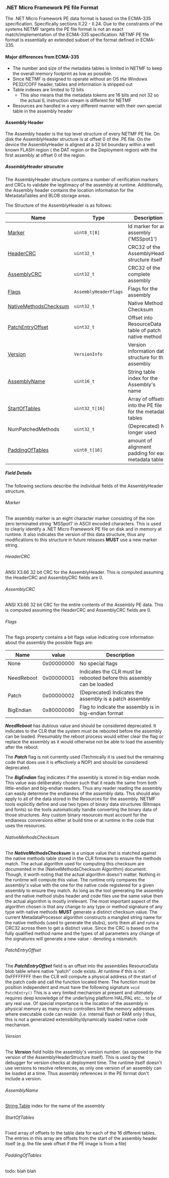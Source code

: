 ### .NET Micro Framework PE file Format
The .NET Micro Framework PE data format is based on the ECMA-335 specification. Specifically sections II.22 - II.24.
Due to the constraints of the systems NETMF targets the PE file format is not an exact match/implementation of the
ECMA-335 specification. NETMF PE file format is essentially an extended subset of the format defined in ECMA-335.

#### Major differences from ECMA-335

- The number and size of the metadata tables is limited in NETMF to keep the overall memory footprint as low as possible.
- Since NETMF is designed to operate without an OS the Windows PE32/COFF header, tables and information is stripped out
- Table indexes are limited to 12 bits
  - This also means that the metadata tokens are 16 bits and not 32 so the actual IL instruction stream is different for NETMF
- Resources are handled in a very different manner with their own special table in the assembly header

#### Assembly Header
The Assembly header is the top level structure of every NETMF PE file. On disk the AssemblyHeader structure is at offset 0 of
the .PE file. On the device the AssemblyHeader is aligned at a 32 bit boundary within a well known FLASH region ( the DAT region
or the Deployment region) with the first assembly at offset 0 of the region. 

##### AssemblyHeader strucutre
The AssemblyHeader structure contains a number of verification markers and CRCs to validate the legitimacy of the assembly at
runtime. Additionally, the Assembly header contains the location information for the MetadataTables and BLOB storage areas. 

The Structure of the AssemblyHeader is as follows:

| Name                                            | Type                  | Description  
|-------------------------------------------------|-----------------------|------------  
| [Marker](#marker)                               | `uint8_t[8]`          | Id marker for an assembly ('MSSpot1')  
| [HeaderCRC](#headercrc)                         | `uint32_t`            | CRC32 of the AssemblyHeader structure itself
| [AssemblyCRC](#assemblycrc)                     | `uint32_t`            | CRC32 of the complete assembly
| [Flags](#flags)                                 | `AssemblyHeaderFlags` | Flags for the assembly
| [NativeMethodsChecksum](#nativemethodschecksum) | `uint32_t`            | Native Method Checksum
| [PatchEntryOffset](#patchentryoffset)           | `uint32_t`            | Offset into ResourceData table of patch native method
| [Version](#version)                             | `VersionInfo`         | Version information data structure for this assembly
| [AssemblyName](#assemblyname)                   | `uint16_t`            | String table index for the Assembly's name
| [StartOfTables](#startoftables)                 | `uint32_t[16]`        | Array of offsets into the PE file for the metadata tables
| NumPatchedMethods                               | `uint32_t`            | (Deprecated) No longer used
| [PaddingOfTables](#paddingoftables)             | `uint8_t[16]`         | amount of alignment padding for each metadata table

##### Field Details
The following sections describe the individual fields of the AssemblyHeader structure.

###### Marker
The assembly marker is an eight character marker consisting of the  non zero terminated string 'MSSpot1' in ASCII encoded characters.
This is used to clearly identify a .NET Micro Framework PE file on disk and in memory at runtime. It also indicates the version of
this data structure, thus any modifications to this structure in future releases **MUST** use a new marker string.

###### HeaderCRC
ANSI X3.66 32 bit CRC for the AssemblyHeader. This is computed assuming the HeaderCRC and AssemblyCRC fields are 0.

###### AssemblyCRC
ANSI X3.66 32 bit CRC for the entire contents of the Assembly PE data. This is computed assuming the HeaderCRC and AssemblyCRC fields
are 0.

###### Flags
The flags property contains a bit flags value indicating core information about the assembly the possible flags are:  

| Name       | value      | Description
|------------|:----------:|------------
| None       | 0x00000000 | No special flags
| NeedReboot | 0x00000001 | Indicates the CLR must be rebooted before this assembly can be loaded
| Patch      | 0x00000002 | (Deprecated) Indicates the assembly is a patch assembly
| BigEndian  | 0x80000080 | Flag to indicate the assembly is in big-endian format

***NeedReboot*** has dubious value and should be considered deprecated. It indicates to the CLR that the system must be rebooted
before the assembly can be loaded. Presumably the reboot process would either clear the flag or replace the assembly as it would
otherwise not be able to load the assembly after the reboot.

The ***Patch*** flag is not currently used (Technically it is used but the remaining code that does use it is effectively a NOP)
and should be considered deprecated. 

The ***BigEndian*** flag indicates if the assembly is stored in big-endian mode. This value was deliberately chosen such that it reads
the same from both little-endian and big-endian readers. Thus any reader reading the assembly can easily determine the endianess of
the assembly data. This should also apply to all of the data stored in the Resources for the assembly. NETMF tools explicitly define
and use two types of binary data structures (Bitmaps and fonts) so the tools automatically handle converting the binary data of those
structures. Any custom binary resources must account for the endianess conversions either at build time or at runtime in the code that
uses the resources.

###### NativeMethodsChecksum
The ***NativeMethodsChecksum*** is a unique value that is matched against the native methods table stored in the CLR firmware to
ensure the methods match. The actual algorithm used for computing this checksum are documented in the [NativeMethodsChecksum Algorithm]
document. Though, it worth noting that the actual algorithm doesn't matter. Nothing in the runtime will compute this value. The
runtime only compares the assembly's value with the one for the native code registered for a given assembly to ensure they match.
As long as the tool generating the assembly and the native method stubs header and code files use the same value then the actual
algorithm is mostly irrelevant. The most important aspect of the algorithm chosen is that any change to any type or method signature
of any type with native methods **MUST** generate a distinct checksum value. The current MetadataProcessor algorithm constructs a
mangled string name for the native methods (used to generate the stubs), sorts them all and runs a CRC32 across them to get a distinct
value. Since the CRC is based on the fully qualified method name and the types of all parameters any change of the signatures will
generate a new value - denoting a mismatch.

###### PatchEntryOffset
The ***PatchEntryOffset*** field is an offset into the assemblies ResourceData blob table where native "patch" code exists. At runtime
if this is not 0xFFFFFFFF then the CLR will compute a physical address of the start of the patch code and call the function located
there. The function must be position independent and must have the following signature `void PatchEntry()` This is a very limited
mechanism at present and ultimately requires deep knowledge of the underlying platform HAL/PAL etc... to be of any real use. Of
special importance is the location of the assembly in physical memory as many micro controllers limit the memory addresses where
executable code can reside. (i.e. internal flash or RAM only ) thus, this is not a generalized extensibility/dynamically loaded
native code mechanism.

###### Version
The ***Version*** field holds the assembly's version number. (as opposed to the version of the AssemblyHeaderStructure itself). This
is used by the debugger for version checks at deployment time. The runtime itself doesn't use versions to resolve references, as only
one version of an assembly can be loaded at a time. Thus assembly references in the PE format don't include a version.

###### AssemblyName
[String Table](StringTable.md) index for the name of the assembly

###### StartOfTables
Fixed array of offsets to the table data for each of the 16 different tables. The entries in this array are offsets from the start
of the assembly header itself (e.g. the file seek offset if the PE image is from a file)

###### PaddingOfTables
todo: blah blah